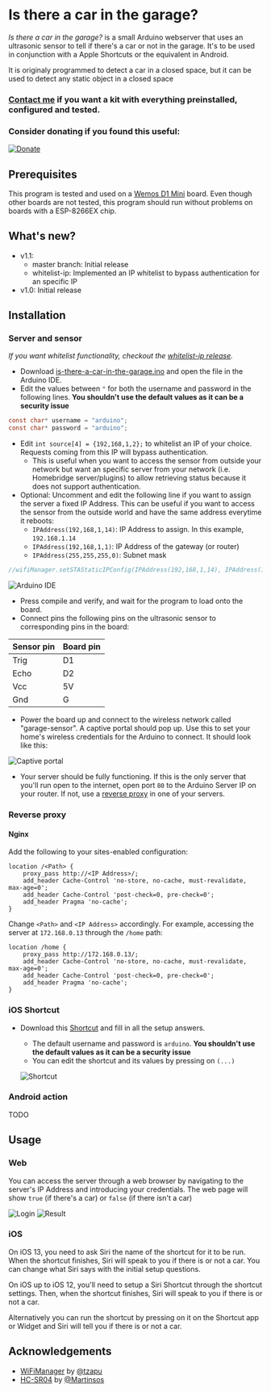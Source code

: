 # Is there a car in the garage?
*Is there a car in the garage?* is a small Arduino webserver that uses an ultrasonic sensor to tell if there's a car or not in the garage. It's to be used in conjunction with a Apple Shortcuts or the equivalent in Android.

It is originaly programmed to detect a car in a closed space, but it can be used to detect any static object in a closed space

### [Contact me](https://docs.google.com/forms/d/e/1FAIpQLSduzpEWICbtIJUc46gEXq6bVulhHPPN4JRuc_arat4juTa8eQ/viewform) if you want a kit with everything preinstalled, configured and tested.

### Consider donating if you found this useful:

[![Donate](images/donate.gif)](https://www.paypal.me/alvarogalisteo/1.00)

## Prerequisites

This program is tested and used on a [Wemos D1 Mini](https://wiki.wemos.cc/products:d1:d1_mini) board. Even though other boards are not tested, this program should run without problems on boards with a ESP-8266EX chip.

## What's new?

- v1.1:
  - master branch: Initial release
  - whitelist-ip: Implemented an IP whitelist to bypass authentication for an specific IP
- v1.0: Initial release

## Installation
### Server and sensor

_If you want whitelist functionality, checkout the [whitelist-ip release](https://github.com/SrGMC/is-there-a-car-in-the-garage/tree/whitelist-ip)._

- Download [is-there-a-car-in-the-garage.ino](https://github.com/SrGMC/is-there-a-car-in-the-garage/raw/master/is-there-a-car-in-the-garage.ino) and open the file in the Arduino IDE.
- Edit the values between `"` for both the username and password in the following lines.  **You shouldn't use the default values as it can be a security issue**

```c
const char* username = "arduino";
const char* password = "arduino";
```

- Edit `int source[4] = {192,168,1,2};` to whitelist an IP of your choice. Requests coming from this IP will bypass authentication. 
    - This is useful when you want to access the sensor from outside your network but want an specific server from your network (i.e. Homebridge server/plugins) to allow retrieving status because it does not support authentication.
- Optional: Uncomment and edit the following line if you want to assign the server a fixed IP Address. This can be useful if you want to access the sensor from the outside world and have the same address everytime it reboots:
    - `IPAddress(192,168,1,14)`: IP Address to assign. In this example, `192.168.1.14`
    - `IPAddress(192,168,1,1)`: IP Address of the gateway (or router)
    - `IPAddress(255,255,255,0)`: Subnet mask

```c
//wifiManager.setSTAStaticIPConfig(IPAddress(192,168,1,14), IPAddress(192,168,1,1), IPAddress(255,255,255,0));
```

![Arduino IDE](images/ide.png)

- Press compile and verify, and wait for the program to load onto the board.
- Connect pins the following pins on the ultrasonic sensor to corresponding pins in the board:

| Sensor pin | Board pin |
| ---------- | --------- |
| Trig       | D1        |
| Echo       | D2        |
| Vcc        | 5V        |
| Gnd        | G         |


- Power the board up and connect to the wireless network called "garage-sensor". A captive portal should pop up. Use this to set your home's wireless credentials for the Arduino to connect. It should look like this:

![Captive portal](images/captive.png)

- Your server should be fully functioning. If this is the only server that you'll run open to the internet, open port `80` to the Arduino Server IP on your router. If not, use a [reverse proxy](#reverse-proxy) in one of your servers.

### Reverse proxy
#### Nginx
Add the following to your sites-enabled configuration:

```nginx
location /<Path> {
    proxy_pass http://<IP Address>/;
    add_header Cache-Control 'no-store, no-cache, must-revalidate, max-age=0';
    add_header Cache-Control 'post-check=0, pre-check=0';
    add_header Pragma 'no-cache';
}
```

Change `<Path>` and `<IP Address>` accordingly. For example, accessing the server at `172.168.0.13` through the `/home` path:

```nginx
location /home {
    proxy_pass http://172.168.0.13/;
    add_header Cache-Control 'no-store, no-cache, must-revalidate, max-age=0';
    add_header Cache-Control 'post-check=0, pre-check=0';
    add_header Pragma 'no-cache';
}
```

### iOS Shortcut

- Download this [Shortcut](https://www.icloud.com/shortcuts/2c882fd182f14ea6b3fa74673e178815) and fill in all the setup answers.
  - The default username and password is `arduino`. **You shouldn't use the default values as it can be a security issue**
  - You can edit the shortcut and its values by pressing on `(...)`

  ![Shortcut](images/shortcut.jpg)

### Android action
TODO

## Usage
### Web
You can access the server through a web browser by navigating to the server's IP Address and introducing your credentials. The web page will show `true` (if there's a car) or `false` (if there isn't a car)

![Login](images/login.png)
![Result](images/result.png)

### iOS
On iOS 13, you need to ask Siri the name of the shortcut for it to be run. When the shortcut finishes, Siri will speak to you if there is or not a car. You can change what Siri says with the initial setup questions.

On iOS up to iOS 12, you'll need to setup a Siri Shortcut through the shortcut settings. Then, when the shortcut finishes, Siri will speak to you if there is or not a car.

Alternatively you can run the shortcut by pressing on it on the Shortcut app or Widget and Siri will tell you if there is or not a car.

## Acknowledgements

- [WiFiManager](https://github.com/tzapu/WiFiManager) by [@tzapu](https://github.com/tzapu)
- [HC-SR04](https://github.com/Martinsos/arduino-lib-hc-sr04) by [@Martinsos](https://github.com/Martinsos)
